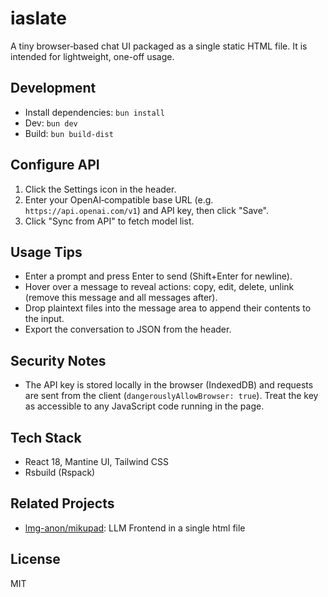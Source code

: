# iaslate

A tiny browser‑based chat UI packaged as a single static HTML file. It is intended for lightweight, one-off usage.

## Development

- Install dependencies: `bun install`
- Dev: `bun dev`
- Build: `bun build-dist`

## Configure API

1. Click the Settings icon in the header.
2. Enter your OpenAI‑compatible base URL (e.g. `https://api.openai.com/v1`) and API key, then click "Save".
3. Click "Sync from API" to fetch model list.

## Usage Tips

- Enter a prompt and press Enter to send (Shift+Enter for newline).
- Hover over a message to reveal actions: copy, edit, delete, unlink (remove this message and all messages after).
- Drop plaintext files into the message area to append their contents to the input.
- Export the conversation to JSON from the header.

## Security Notes

- The API key is stored locally in the browser (IndexedDB) and requests are sent from the client (`dangerouslyAllowBrowser: true`). Treat the key as accessible to any JavaScript code running in the page.

## Tech Stack

- React 18, Mantine UI, Tailwind CSS
- Rsbuild (Rspack)

## Related Projects

- [lmg-anon/mikupad](https://github.com/lmg-anon/mikupad): LLM Frontend in a single html file

## License

MIT
